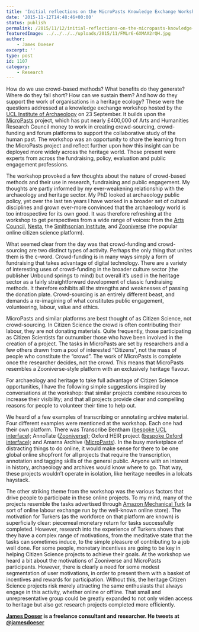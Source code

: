 ```yaml
---
title: 'Initial reflections on the MicroPasts Knowledge Exchange Workshop'
date: '2015-11-12T14:48:46+00:00'
status: publish
permalink: /2015/11/12/initial-reflections-on-the-micropasts-knowledge-exchange-workshop
featuredImage: ../../../../uploads/2015/11/FMLr6-6XMAA2rQH.jpg
author: 
    - James Doeser
excerpt: ''
type: post
id: 1107
category:
    - Research
---
```

How do we use crowd-based methods? What benefits do they generate? Where do they fall short? How can we sustain them? And how do they support the work of organisations in a heritage ecology? These were the questions addressed at a knowledge exchange workshop hosted by the [UCL Institute of Archaeology](http://www.ucl.ac.uk/archaeology) on 23 September. It builds upon the [MicroPasts](http://micropasts.org/) project, which has put nearly £400,000 of Arts and Humanities Research Council money to work in creating crowd-sourcing, crowd-funding and forum platforms to support the collaborative study of the human past. The workshop was an opportunity to share the learning from the MicroPasts project and reflect further upon how this insight can be deployed more widely across the heritage world. Those present were experts from across the fundraising, policy, evaluation and public engagement professions.

The workshop provoked a few thoughts about the nature of crowd-based methods and their use in research, fundraising and public engagement. My thoughts are partly informed by my ever-weakening relationship with the archaeology and heritage sector. My PhD looked at archaeology public policy, yet over the last ten years I have worked in a broader set of cultural disciplines and grown ever-more convinced that the archaeology world is too introspective for its own good. It was therefore refreshing at the workshop to get perspectives from a wide range of voices: from the [Arts Council](http://www.artscouncil.org.uk/), [Nesta](http://www.nesta.org.uk/), the [Smithsonian Institute](http://www.si.edu/), and [Zooniverse](https://www.zooniverse.org/) (the popular online citizen science platform).

What seemed clear from the day was that crowd-funding and crowd-sourcing are two distinct types of activity. Perhaps the only thing that unites them is the c-word. Crowd-funding is in many ways simply a form of fundraising that takes advantage of digital technology. There are a variety of interesting uses of crowd-funding in the broader culture sector (the publisher Unbound springs to mind) but overall it’s used in the heritage sector as a fairly straightforward development of classic fundraising methods. It therefore exhibits all the strengths and weaknesses of passing the donation plate. Crowd-sourcing is an entirely different beast, and demands a re-imagining of what constitutes public engagement, volunteering, labour, value and ethics.

MicroPasts and similar platforms are best thought of as Citizen Science, not crowd-sourcing. In Citizen Science the crowd is often contributing their labour, they are not donating materials. Quite frequently, those participating as Citizen Scientists far outnumber those who have been involved in the creation of a project. The tasks in MicroPasts are set by researchers and a few others drawn from a pool of interested “Citizens”, not the mass of people who constitute the “crowd”. The work of MicroPasts is complete once the researcher decides, not the crowd. This means that MicroPasts resembles a Zooniverse-style platform with an exclusively heritage flavour.

For archaeology and heritage to take full advantage of Citizen Science opportunities, I have the following simple suggestions inspired by conversations at the workshop: that similar projects combine resources to increase their visibility; and that all projects provide clear and compelling reasons for people to volunteer their time to help out.

We heard of a few examples of transcribing or annotating archive material. Four different examples were mentioned at the workshop. Each one had their own platform. There was Transcribe Bentham ([bespoke UCL interface](http://www.transcribe-bentham.da.ulcc.ac.uk/td/Transcribe_Bentham)); AnnoTate ([Zooniverse](https://anno.tate.org.uk/#/)); Oxford HEIR project ([bespoke Oxford interface](http://heirtagger.ox.ac.uk./)); and Amarna Archive ([MicroPasts](http://crowdsourced.micropasts.org/)). In the busy marketplace of distracting things to do online, it would make sense for there to be one global online shopfront for all projects that require the transcription, annotation and tagging skills of the general public. Anyone with an interest in history, archaeology and archives would know where to go. That way, these projects wouldn’t operate in isolation, like heritage needles in a lolcats haystack.

The other striking theme from the workshop was the various factors that drive people to participate in these online projects. To my mind, many of the projects resemble the tasks advertised through [Amazon Mechanical Turk](https://www.mturk.com/mturk/welcome) (a sort of online labour exchange run by the well-known online store). The motivation for Turkers (as the workforce on that platform are known) is superficially clear: piecemeal monetary return for tasks successfully completed. However, research into the experience of Turkers shows that they have a complex range of motivations, from the meditative state that the tasks can sometimes induce, to the simple pleasure of contributing to a job well done. For some people, monetary incentives are going to be key in helping Citizen Science projects to achieve their goals. At the workshop we heard a bit about the motivations of Zooniverse and MicroPasts participants. However, there is clearly a need for some modest segmentation of user motivations, in order to present them with a basket of incentives and rewards for participation. Without this, the heritage Citizen Science projects risk merely attracting the same enthusiasts that always engage in this activity, whether online or offline. That small and unrepresentative group could be greatly expanded to not only widen access to heritage but also get research projects completed more efficiently. 

**[James Doeser](http://jamesdoeser.com/) is a freelance consultant and researcher. He tweets at [@jamesdoeser](https://twitter.com/jamesdoeser)**
